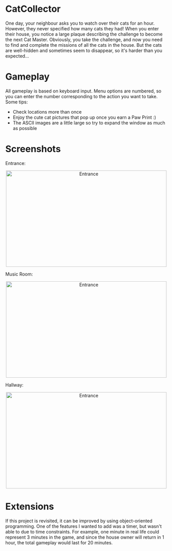 # CatCollector

One day, your neighbour asks you to watch over their cats for an hour. However, they never specified how many cats
they had! When you enter their house, you notice a large plaque describing the challenge to become the next Cat Master.
Obviously, you take the challenge, and now you need to find and complete the missions of all the cats in the house. But
the cats are well-hidden and sometimes seem to disappear, so it's harder than you expected...

# Gameplay

All gameplay is based on keyboard input. Menu options are numbered, so you can enter the number corresponding to the 
action you want to take. Some tips:

  - Check locations more than once
  - Enjoy the cute cat pictures that pop up once you earn a Paw Print :)
  - The ASCII images are a little large so try to expand the window as much as possible
  
# Screenshots

Entrance:
<p align="center"><img src="https://lh3.googleusercontent.com/TKh-HmMGTrBbX5Ro9vSuRZf8lcQUicdQzAR4Dp49WdwfTnxHciARXrk399-5WICHDlhAVLcqitK8YueC_i1YUnk6lxrrcLsedOY5sQgZgApFGiF3HM6O_jxB-eyP4qPtTdAQlBnn0JM8iNl-PsDxv4OF0tQPaRP5R8B6bBA4Kq2u820MzM9WsfB5wPcV6CcLHq7FU-diqM7jYe7ZUsioetiaw705ueomdiJyS7FaUQSc3ulfxH4xDWYMZma7_G4weY7RbySmVNGPoz2dE0hDlU_X9TrPaHy_g-VNnbH3O1z64Dfxmk8cgBXSZlOyZph8RLOik6T7VOcS1eiFjU0UlCCpk3dRuSzwEM7D468alRaDQzt-BRQarGwIdQKgzXYzGV6LTqkAKOLAN51fO7r7gDTe1mGdHxZxubw3mG9N59LeYCPnzMuKQWHNENAfajlnpydUEPgTKuyZ5gZqc3iArrR5rH5b4y4T9DI6DVS8Iua7qPiYuset2o_z1Oxxksyu89OuQCrO3AANenvlUffSWtehe7hdnJ6hZkIG3_Ts8cYxqoFVgl4ZyLqQCc2JCcWjn8tD0INQVzVAXxIekVCIKi7t_minv2Q8dMOLTtrdh0S7OzEWXL3KeV5xmstIm0YY-MexQ_Z2VgJ5IR1jHEhRblH3AdfangqbEEtBhPdoQv9D54ZljfgYBAjtMyYITD-Z06E37jzV4RtCvMNEdw72baPYNYAFhdGrBDi0fdbojWozz_Ct=w1372-h662-no" alt="Entrance"
	title="Entrance" width="500" height="300" /></p> 

Music Room:
<p align="center"><img src="https://lh3.googleusercontent.com/1XwNJmaP98Jzy8o8nke-aidISqMqAYtteHSZGNNcNkhHA-Cqs-i8rZWa_Rn3Gi0tpux68Z6CCJgOhATGkpLc3B6gvh_5JQRuy5lBjrSl9k4bnk86FvHTy3MuSDlWlC6v98F1MrBFIBXbi3-umurw2TNtrkCxk5yhnWpXwmJexeFcif-BMsnrsWtyI9brSwYSyUNiTKLIylf6l0fi7qalNNbkZ52N2XoOB0yjgH-49YhlgVp-yBMpSypaIUOiesnT61iDLSBw5gYMOGg1wD78MWRXanW6HuK_uNSShJGGnR2eH0eFiwZuwLEsDU2MtTK15ngkvBVY3-dDcjDgMAlVVrYdV-Rwq-h0rgBLOT81TrWSn_sXordrFdZ4ZhtMDXClUgliLU--7-AFh-f7wCZlJrEJc8wvlGrS5VpUvJE8IWZa2R7b9hgotDmcLmlrVeJSHrJn4v_gbe6plVsP0Z26SU29D-ZRnESt31ai81xofoV2VrCFJe1A5LQYhnbkxFbvkyhattRlVc3rAMLkevkWbNZQ7S4N8U3tQ7yoRr-o8Ph0LUdPldtvOaAVZQNgXrBpbuxt6yaTElXaVhgJL-eUG6KYBzCaJxmKjNdTY0RD3Y6BgVV7Rhwai0TJDGn4pImysG6AcGdHpWVVSAM32GPaoiheo_rCY_YMypYR8K8csA7V4rm7in5NNlUrfc24hy7fIolYszG6GXVgbp4OyV68jHnIrXKPGyrOHY_-CfC3c8HF-RqL=w1380-h1060-no" alt="Entrance"
	title="Entrance" width="500" height="300" /></p> 

Hallway:
<p align="center"><img src="https://lh3.googleusercontent.com/pGgG4h9ekxep-qfGL6YWLJ5OFw1jQYqfVq4M0WXJtj50lCXLQkF8eW6Ilrh6Jm1JaavuRgy7Y0ANbW2P9br3pEq6wWOReIgVSLQtZnPTsRQGWvH2zkt27cGqSGY1RT7VhW1ZArzHOZRdZzKNWmIR7-3LCCx9gwYAcPu7u0hGPpFN-HdWpKD0r6VYRh96pDyfxGyqzlZM1o1wLMqFboCVVM9lnNxWerbPBs_SSpmUM-hhRO8jFrJX64Y-v4peIAcRuBtBjAcscl_Lfg5aK29080XIX2NAW-9yyT5vJ03jZ8MRa4PirzZPrkRFB93cmovokwTHMd6xgOFRcxr1jPYqeSBnie9r2cJYQ0frdzIghF4uGpBsC4np26o2qjQfUEEhQ30TJH_o6R3Ng5hqClXcfjmHQUhXHj6SP_pM5O01Imkwba07uF9GhmuvR3jh9dsU29AG1zT442aEqVqCjal20kpDy3svlqYvf_IZ_VNekKhQRhdwdsU7-t_WkPXljExrMLYCLxtd22qZPQO_tZ58m8KXePFSyUH9Wl2xgsXS0W_6RnjA5MkzyGDwCliNdVg253vsbYrUDZ4N5bUqvRQKLvhdMOVjOV5NdvTpO7RhsGG20hETeppI5_tobop_1t1oaZkpSw0UKh7DE_-7qB58ycAvk2Tf3jqgGjyXFh-wm9t4DYkYSZ8CXvFh2V5j1Bul3aBKQxwRf3gwHvZkKqcLU25ONOGucV1UhOX-31wniMlh1RkV=w1388-h1096-no" alt="Entrance"
	title="Entrance" width="500" height="300" /></p> 

# Extensions

If this project is revisited, it can be improved by using object-oriented programming. One of the features I wanted to
add was a timer, but wasn't able to due to time constraints. For example, one minute in real life could represent 3 minutes
in the game, and since the house owner will return in 1 hour, the total gameplay would last for 20 minutes. 
